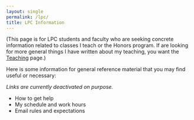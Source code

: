 ```yaml
---
layout: single
permalink: /lpc/
title: LPC Information
---
```


(This page is for LPC students and faculty who are seeking concrete information related to 
classes I teach or the Honors program. If are looking for more general things I have written
about my teaching, you want the [Teaching](/teaching/) page.)

Here is some information for general reference material that you may find useful or necessary:

*Links are currently deactivated on purpose.*

- How to get help
- My schedule and work hours
- Email rules and expectations


